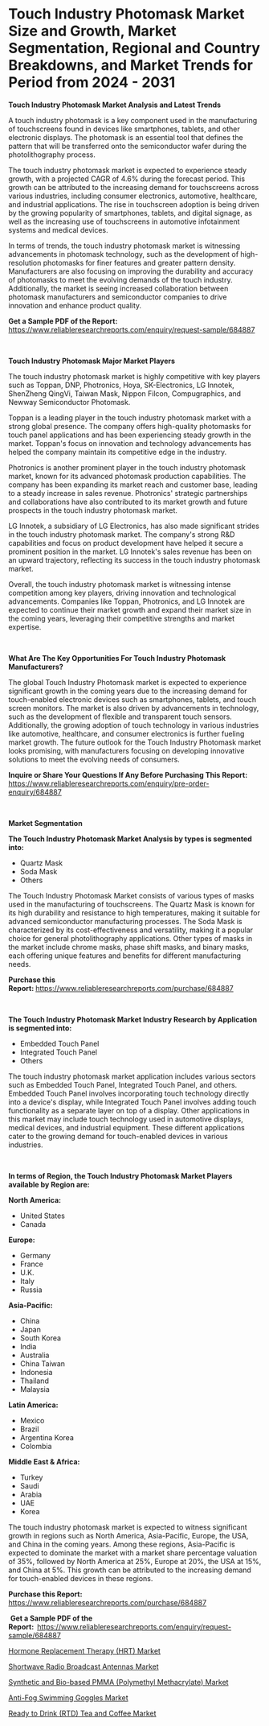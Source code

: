 <p><h1>Touch Industry Photomask Market Size and Growth, Market Segmentation, Regional and Country Breakdowns, and Market Trends for Period from 2024 -  2031</h1></p><p><strong>Touch Industry Photomask Market Analysis and Latest Trends</strong></p>
<p><p>A touch industry photomask is a key component used in the manufacturing of touchscreens found in devices like smartphones, tablets, and other electronic displays. The photomask is an essential tool that defines the pattern that will be transferred onto the semiconductor wafer during the photolithography process.</p><p>The touch industry photomask market is expected to experience steady growth, with a projected CAGR of 4.6% during the forecast period. This growth can be attributed to the increasing demand for touchscreens across various industries, including consumer electronics, automotive, healthcare, and industrial applications. The rise in touchscreen adoption is being driven by the growing popularity of smartphones, tablets, and digital signage, as well as the increasing use of touchscreens in automotive infotainment systems and medical devices.</p><p>In terms of trends, the touch industry photomask market is witnessing advancements in photomask technology, such as the development of high-resolution photomasks for finer features and greater pattern density. Manufacturers are also focusing on improving the durability and accuracy of photomasks to meet the evolving demands of the touch industry. Additionally, the market is seeing increased collaboration between photomask manufacturers and semiconductor companies to drive innovation and enhance product quality.</p></p>
<p><strong>Get a Sample PDF of the Report:&nbsp;</strong> <a href="https://www.reliableresearchreports.com/enquiry/request-sample/684887">https://www.reliableresearchreports.com/enquiry/request-sample/684887</a></p>
<p>&nbsp;</p>
<p><strong>Touch Industry Photomask Major Market Players</strong></p>
<p><p>The touch industry photomask market is highly competitive with key players such as Toppan, DNP, Photronics, Hoya, SK-Electronics, LG Innotek, ShenZheng QingVi, Taiwan Mask, Nippon Filcon, Compugraphics, and Newway Semiconductor Photomask.</p><p>Toppan is a leading player in the touch industry photomask market with a strong global presence. The company offers high-quality photomasks for touch panel applications and has been experiencing steady growth in the market. Toppan's focus on innovation and technology advancements has helped the company maintain its competitive edge in the industry.</p><p>Photronics is another prominent player in the touch industry photomask market, known for its advanced photomask production capabilities. The company has been expanding its market reach and customer base, leading to a steady increase in sales revenue. Photronics' strategic partnerships and collaborations have also contributed to its market growth and future prospects in the touch industry photomask market.</p><p>LG Innotek, a subsidiary of LG Electronics, has also made significant strides in the touch industry photomask market. The company's strong R&D capabilities and focus on product development have helped it secure a prominent position in the market. LG Innotek's sales revenue has been on an upward trajectory, reflecting its success in the touch industry photomask market.</p><p>Overall, the touch industry photomask market is witnessing intense competition among key players, driving innovation and technological advancements. Companies like Toppan, Photronics, and LG Innotek are expected to continue their market growth and expand their market size in the coming years, leveraging their competitive strengths and market expertise.</p></p>
<p>&nbsp;</p>
<p><strong>What Are The Key Opportunities For Touch Industry Photomask Manufacturers?</strong></p>
<p><p>The global Touch Industry Photomask market is expected to experience significant growth in the coming years due to the increasing demand for touch-enabled electronic devices such as smartphones, tablets, and touch screen monitors. The market is also driven by advancements in technology, such as the development of flexible and transparent touch sensors. Additionally, the growing adoption of touch technology in various industries like automotive, healthcare, and consumer electronics is further fueling market growth. The future outlook for the Touch Industry Photomask market looks promising, with manufacturers focusing on developing innovative solutions to meet the evolving needs of consumers.</p></p>
<p><strong>Inquire or Share Your Questions If Any Before Purchasing This Report:</strong> <a href="https://www.reliableresearchreports.com/enquiry/pre-order-enquiry/684887">https://www.reliableresearchreports.com/enquiry/pre-order-enquiry/684887</a></p>
<p>&nbsp;</p>
<p><strong>Market Segmentation</strong></p>
<p><strong>The Touch Industry Photomask Market Analysis by types is segmented into:</strong></p>
<p><ul><li>Quartz Mask</li><li>Soda Mask</li><li>Others</li></ul></p>
<p><p>The Touch Industry Photomask Market consists of various types of masks used in the manufacturing of touchscreens. The Quartz Mask is known for its high durability and resistance to high temperatures, making it suitable for advanced semiconductor manufacturing processes. The Soda Mask is characterized by its cost-effectiveness and versatility, making it a popular choice for general photolithography applications. Other types of masks in the market include chrome masks, phase shift masks, and binary masks, each offering unique features and benefits for different manufacturing needs.</p></p>
<p><strong>Purchase this Report:&nbsp;</strong><a href="https://www.reliableresearchreports.com/purchase/684887">https://www.reliableresearchreports.com/purchase/684887</a></p>
<p>&nbsp;</p>
<p><strong>The Touch Industry Photomask Market Industry Research by Application is segmented into:</strong></p>
<p><ul><li>Embedded Touch Panel</li><li>Integrated Touch Panel</li><li>Others</li></ul></p>
<p><p>The touch industry photomask market application includes various sectors such as Embedded Touch Panel, Integrated Touch Panel, and others. Embedded Touch Panel involves incorporating touch technology directly into a device's display, while Integrated Touch Panel involves adding touch functionality as a separate layer on top of a display. Other applications in this market may include touch technology used in automotive displays, medical devices, and industrial equipment. These different applications cater to the growing demand for touch-enabled devices in various industries.</p></p>
<p>&nbsp;</p>
<p><strong>In terms of Region, the Touch Industry Photomask Market Players available by Region are:</strong></p>
<p>
    <p> <strong> North America: </strong>
        <ul>
            <li>United States</li>
            <li>Canada</li>
        </ul>
        </p> 
    <p> <strong> Europe: </strong>
        <ul>
            <li>Germany</li>
            <li>France</li>
            <li>U.K.</li>
            <li>Italy</li>
            <li>Russia</li>
        </ul>
        </p> 
    <p> <strong> Asia-Pacific: </strong>
        <ul>
            <li>China</li>
            <li>Japan</li>
            <li>South Korea</li>
            <li>India</li>
            <li>Australia</li>
            <li>China Taiwan</li>
            <li>Indonesia</li>
            <li>Thailand</li>
            <li>Malaysia</li>
        </ul>
        </p> 
    <p> <strong> Latin America: </strong>
        <ul>
            <li>Mexico</li>
            <li>Brazil</li>
            <li>Argentina Korea</li>
            <li>Colombia</li>
        </ul>
        </p> 
    <p> <strong> Middle East & Africa: </strong>
        <ul>
            <li>Turkey</li>
            <li>Saudi</li>
            <li>Arabia</li>
            <li>UAE</li>
            <li>Korea</li>
        </ul>
    </p>
    </p>
<p><p>The touch industry photomask market is expected to witness significant growth in regions such as North America, Asia-Pacific, Europe, the USA, and China in the coming years. Among these regions, Asia-Pacific is expected to dominate the market with a market share percentage valuation of 35%, followed by North America at 25%, Europe at 20%, the USA at 15%, and China at 5%. This growth can be attributed to the increasing demand for touch-enabled devices in these regions.</p></p>
<p><strong>Purchase this Report: </strong><a href="https://www.reliableresearchreports.com/purchase/684887">https://www.reliableresearchreports.com/purchase/684887</a></p>
<p>&nbsp;<strong>Get a Sample PDF of the Report:&nbsp;&nbsp;</strong><a href="https://www.reliableresearchreports.com/enquiry/request-sample/684887">https://www.reliableresearchreports.com/enquiry/request-sample/684887</a></p>
<p><strong></strong></p>
<p><p><a href="https://skillful-vermicelli-b89.notion.site/Hormone-Replacement-Therapy-HRT-Market-Size-Growing-and-Forecasted-for-period-from-2024-2031-and-5791db685fbd4bdd8f43d093b61a4807">Hormone Replacement Therapy (HRT) Market</a></p><p><a href="https://view.publitas.com/reportprime-1/shortwave-radio-broadcast-antennas-market-research-report-provides-thorough-industry-overview-which-offers-an-in-depth-analysis-of-product-trends-and-new-market-divisions/">Shortwave Radio Broadcast Antennas Market</a></p><p><a href="https://eight-handstand-8fb.notion.site/Synthetic-and-Bio-based-PMMA-Polymethyl-Methacrylate-Market-Size-Global-Industry-Overview-Market-207395d555c243d0bfe62c9c8c1af47c">Synthetic and Bio-based PMMA (Polymethyl Methacrylate) Market</a></p><p><a href="https://view.publitas.com/reportprime-1/anti-fog-swimming-goggles-market-size-focuses-on-market-dynamics-in-depth-analysis-and-future-projections-of-its-market-forecasted-for-period-from-2024-to-2031/">Anti-Fog Swimming Goggles Market</a></p><p><a href="https://simplistic-meeting-7ee.notion.site/Ready-to-Drink-RTD-Tea-and-Coffee-Market-Size-Growth-and-Forecast-from-2024-2031-daf9d1c79f364cb99ea82e0147439c45">Ready to Drink (RTD) Tea and Coffee Market</a></p></p>